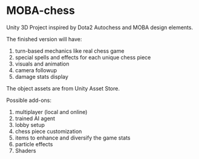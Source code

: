 # MOBA-chess

Unity 3D Project inspired by Dota2 Autochess and MOBA design elements.

The finished version will have:

1. turn-based mechanics like real chess game
2. special spells and effects for each unique chess piece
3. visuals and animation
4. camera followup
5. damage stats display

The object assets are from Unity Asset Store.

Possible add-ons:
1. multiplayer (local and online)
2. trained AI agent
3. lobby setup
4. chess piece customization
5. items to enhance and diversify the game stats
6. particle effects
7. Shaders